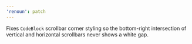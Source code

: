 ```yaml
---
'renoun': patch
---
```


Fixes `CodeBlock` scrollbar corner styling so the bottom-right intersection of
vertical and horizontal scrollbars never shows a white gap.
